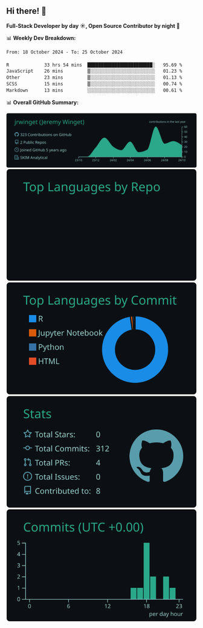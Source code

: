 ## Hi there! 👋

**Full-Stack Developer by day ☀️, Open Source Contributor by night 🌙**

📊 **Weekly Dev Breakdown:**
<!--START_SECTION:waka-->

```txt
From: 18 October 2024 - To: 25 October 2024

R             33 hrs 54 mins  ████████████████████████░   95.69 %
JavaScript    26 mins         ▒░░░░░░░░░░░░░░░░░░░░░░░░   01.23 %
Other         23 mins         ▒░░░░░░░░░░░░░░░░░░░░░░░░   01.13 %
SCSS          15 mins         ▒░░░░░░░░░░░░░░░░░░░░░░░░   00.74 %
Markdown      13 mins         ░░░░░░░░░░░░░░░░░░░░░░░░░   00.61 %
```

<!--END_SECTION:waka-->

📊 **Overall GitHub Summary:**

[![](https://raw.githubusercontent.com/jrwinget/jrwinget/main/profile-summary-card-output/gotham/0-profile-details.svg)](https://github.com/vn7n24fzkq/github-profile-summary-cards)
[![](https://raw.githubusercontent.com/jrwinget/jrwinget/main/profile-summary-card-output/gotham/1-repos-per-language.svg)](https://github.com/vn7n24fzkq/github-profile-summary-cards) [![](https://raw.githubusercontent.com/jrwinget/jrwinget/main/profile-summary-card-output/gotham/2-most-commit-language.svg)](https://github.com/vn7n24fzkq/github-profile-summary-cards)
[![](https://raw.githubusercontent.com/jrwinget/jrwinget/main/profile-summary-card-output/gotham/3-stats.svg)](https://github.com/vn7n24fzkq/github-profile-summary-cards) [![](https://raw.githubusercontent.com/jrwinget/jrwinget/main/profile-summary-card-output/gotham/4-productive-time.svg)](https://github.com/vn7n24fzkq/github-profile-summary-cards)
